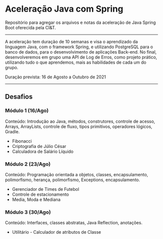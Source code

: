 # Aceleração Java com Spring
Repositório para agregar os arquivos e notas da aceleração de Java Spring Boot oferecida pela CI&amp;T.

---
A aceleração tem duração de 10 semanas e visa o aprendizado da linguagem Java, com o framework Spring, e utilizando PostgreSQL para o banco de dados, para o desenvolvimento de aplicações Back-end. No final, desenvolveremos em grupo uma API de Log de Erros, como projeto prático, utilizando tudo o que aprendemos, mais as habilidades de cada um do grupo.

Duração prevista: 16 de Agosto a Outubro de 2021

---
## Desafios

### Módulo 1 (16/Ago)
Conteúdo: Introdução ao Java, métodos, construtores, controle de acesso, Arrays, ArrayLists, controle de fluxo, tipos primitivos, operadores lógicos, Gradle.
- Fibonacci
- Criptografia de Júlio César
- Calculadora de Salário Líquido

### Módulo 2 (23/Ago)
Conteúdo: Programação orientada a objetos, classes, encapsulamento, polimorfismo, herança, polimorfismo, Exceptions, encapsulamento. 
- Gerenciador de Times de Futebol
- Controle de estacionamento
- Media, Moda e Mediana

### Módulo 3 (30/Ago)
Conteúdo: Interfaces, classes abstratas, Java Reflection, anotações.
- Utilitário - Calculador de atributos de Classe
